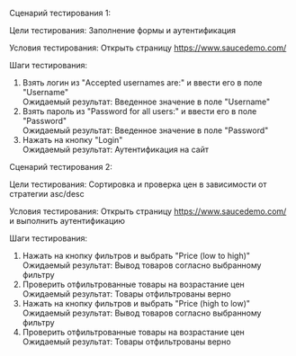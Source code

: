 Сценарий тестирования 1:  
  
Цели тестирования: Заполнение формы и аутентификация  
  
Условия тестирования: Открыть страницу https://www.saucedemo.com/  
  
Шаги тестирования:  
1. Взять логин из "Accepted usernames are:" и ввести его в поле "Username"  
Ожидаемый результат: Введенное значение в поле "Username"  
2. Взять пароль из "Password for all users:" и ввести его в поле "Password"  
Ожидаемый результат: Введенное значение в поле "Password"  
3. Нажать на кнопку "Login"  
Ожидаемый результат: Аутентификация на сайт  
  
Сценарий тестирования 2:  
  
Цели тестирования: Сортировка и проверка цен в зависимости от стратегии asc/desc  
  
Условия тестирования: Открыть страницу https://www.saucedemo.com/ и выполнить аутентификацию  
  
Шаги тестирования:  
1. Нажать на кнопку фильтров и выбрать "Price (low to high)"  
Ожидаемый результат: Вывод товаров согласно выбранному фильтру  
2. Проверить отфильтрованные товары на возрастание цен  
Ожидаемый результат: Товары отфильтрованы верно  
3. Нажать на кнопку фильтров и выбрать "Price (high to low)"  
Ожидаемый результат: Вывод товаров согласно выбранному фильтру  
4. Проверить отфильтрованные товары на возрастание цен  
Ожидаемый результат: Товары отфильтрованы верно  

